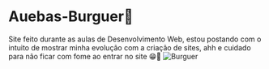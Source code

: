 # Auebas-Burguer🍔
Site feito durante as aulas de Desenvolvimento Web, estou postando com o intuito de mostrar minha evolução com a criação de sites, ahh e cuidado para não ficar com fome ao entrar no site 😁🍔 
![Burguer](https://user-images.githubusercontent.com/99850972/173195725-8d4dbd06-f3b3-4ae4-b993-246ceba78681.PNG)

